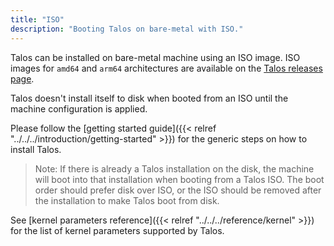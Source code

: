 ```yaml
---
title: "ISO"
description: "Booting Talos on bare-metal with ISO."
---
```


Talos can be installed on bare-metal machine using an ISO image.
ISO images for `amd64` and `arm64` architectures are available on the [Talos releases page](https://github.com/siderolabs/talos/releases/latest/).

Talos doesn't install itself to disk when booted from an ISO until the machine configuration is applied.

Please follow the [getting started guide]({{< relref "../../../introduction/getting-started" >}}) for the generic steps on how to install Talos.

> Note: If there is already a Talos installation on the disk, the machine will boot into that installation when booting from a Talos ISO.
> The boot order should prefer disk over ISO, or the ISO should be removed after the installation to make Talos boot from disk.

See [kernel parameters reference]({{< relref "../../../reference/kernel" >}}) for the list of kernel parameters supported by Talos.
